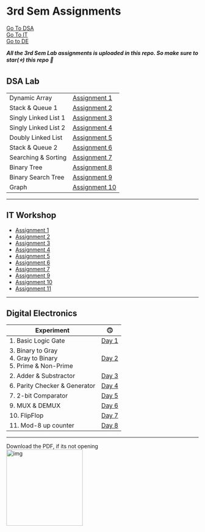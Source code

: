 # 3rd Sem Assignments

[Go To DSA](#dsa-lab) <br>
[Go To IT](#it-workshop) <br>
[Go to DE](#digital-electronics) <br>

**_All the 3rd Sem Lab assignments is uploaded in this repo. So make sure to star(⭐) this repo 🙂_**

## DSA Lab

|                      |                                                                                         |
| -------------------- | --------------------------------------------------------------------------------------- |
| Dynamic Array        | [Assignment 1](https://github.com/saha-indranil/DSA01/blob/main/Questions/README1.md)   |
| Stack & Queue 1      | [Assignment 2](https://github.com/saha-indranil/DSA01/blob/main/Questions/README2.md)   |
| Singly Linked List 1 | [Assignment 3](https://github.com/saha-indranil/DSA01/blob/main/Questions/README3.md)   |
| Singly Linked List 2 | [Assignment 4](https://github.com/saha-indranil/DSA01/blob/main/Questions/README4.md)   |
| Doubly Linked List   | [Assignment 5](https://github.com/saha-indranil/DSA01/blob/main/Questions/README5.md)   |
| Stack & Queue 2      | [Assignment 6](https://github.com/saha-indranil/DSA01/blob/main/Questions/README6.md)   |
| Searching & Sorting  | [Assignment 7](https://github.com/saha-indranil/DSA01/blob/main/Questions/README7.md)   |
| Binary Tree          | [Assignment 8](https://github.com/saha-indranil/DSA01/blob/main/Questions/README8.md)   |
| Binary Search Tree   | [Assignment 9](https://github.com/saha-indranil/DSA01/blob/main/Questions/README9.md)   |
| Graph                | [Assignment 10](https://github.com/saha-indranil/DSA01/blob/main/Questions/README10.md) |

---

## IT Workshop

- [Assignment 1](https://github.com/RiddhiRaj/IT-Workshop-Assignments/tree/master/Assignment1)
- [Assignment 2](https://github.com/RiddhiRaj/IT-Workshop-Assignments/tree/master/Assignment2)
- [Assignment 3](https://github.com/GodPhoenix2003/IT-Workshop-Assignment/tree/main/Assignment%203)
- [Assignment 4](https://github.com/RiddhiRaj/IT-Workshop-Assignments/tree/master/Assignment4)
- [Assignment 5](https://github.com/saha-indranil/DSA01/blob/main/IT%20Workshop/Assignment%205.pdf)
- [Assignment 6](https://github.com/saha-indranil/DSA01/blob/main/IT%20Workshop/Assignment%206.pdf)
- [Assignment 7](https://github.com/RiddhiRaj/IT-Workshop-Assignments/blob/master/Assignment7/)
- [Assignment 9](https://github.com/RiddhiRaj/IT-Workshop-Assignments/tree/master/Assignment9)
- [Assignment 10](https://github.com/saha-indranil/DSA01/blob/main/IT%20Workshop/Assignment%2010.pdf)
- [Assignment 11](https://github.com/saha-indranil/DSA01/blob/main/IT%20Workshop/Assignment%2011.pdf)

---

## Digital Electronics

| Experiment                                                         | 🙃                                                                                       |
| ------------------------------------------------------------------ | ---------------------------------------------------------------------------------------- |
| 1. Basic Logic Gate                                                | [Day 1](https://github.com/saha-indranil/DSA01/blob/main/Digital%20Electronics/DAY1.pdf) |
| 3. Binary to Gray <br> 4. Gray to Binary <br> 5. Prime & Non-Prime | [Day 2](https://github.com/saha-indranil/DSA01/blob/main/Digital%20Electronics/DAY2.pdf) |
| 2. Adder & Substractor                                             | [Day 3](https://github.com/saha-indranil/DSA01/blob/main/Digital%20Electronics/DAY3.pdf) |
| 6. Parity Checker & Generator                                      | [Day 4](https://github.com/saha-indranil/DSA01/blob/main/Digital%20Electronics/DAY4.pdf) |
| 7. 2-bit Comparator                                                | [Day 5](https://github.com/saha-indranil/DSA01/blob/main/Digital%20Electronics/DAY5.pdf) |
| 9. MUX & DEMUX                                                     | [Day 6](https://github.com/saha-indranil/DSA01/blob/main/Digital%20Electronics/DAY6.pdf) |
| 10. FlipFlop                                                       | [Day 7](https://github.com/saha-indranil/DSA01/blob/main/Digital%20Electronics/DAY7.pdf) |
| 11. Mod-8 up counter                                               | [Day 8](https://github.com/saha-indranil/DSA01/blob/main/Digital%20Electronics/DAY8.pdf) |

---

Download the PDF, if its not opening <br>
<img src="https://github.com/saha-indranil/DSA01/blob/main/gg.jpeg" alt="img" height="200"/>
